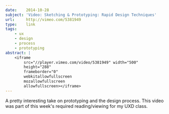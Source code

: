 ```yaml
---
date:    2014-10-28
subject: 'Video: Sketching & Prototyping: Rapid Design Techniques'
url:     http://vimeo.com/5381949
type:    link
tags:
    - ux
    - design
    - process
    - prototyping
abstract: |
    <iframe
        src="//player.vimeo.com/video/5381949" width="500"
        height="288"
        frameborder="0"
        webkitallowfullscreen
        mozallowfullscreen
        allowfullscreen></iframe>
---
```


A pretty interesting take on prototyping and the design process.  This video was part of this week's required reading/viewing for my UXD class.
